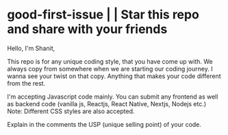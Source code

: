 # good-first-issue | | Star this repo and share with your friends

Hello, I'm Shanit,

This repo is for any unique coding style, that you have come up with. 
We always copy from somewhere when we are starting our coding journey. I wanna see your twist on that copy. Anything that makes your code different from the rest.

I'm accepting Javascript code mainly. You can submit any frontend as well as backend code (vanilla js, Reactjs, React Native, Nextjs, Nodejs etc.)
Note: Different CSS styles are also accepted.

Explain in the comments the USP (unique selling point) of your code.
